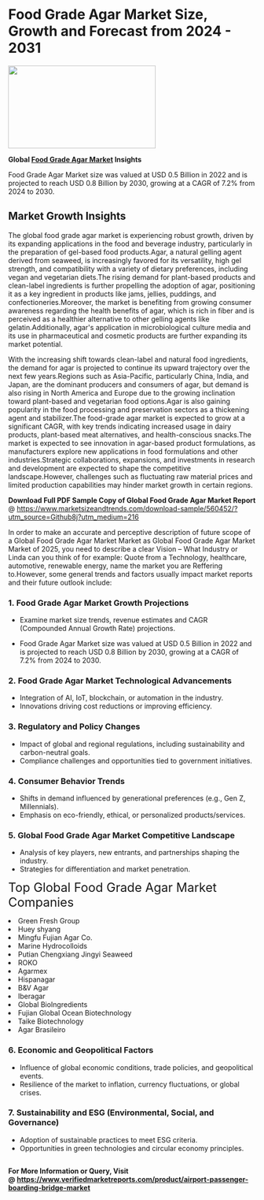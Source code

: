 <H1>Food Grade Agar Market Size, Growth and Forecast from 2024 - 2031</H1><img class="aligncenter size-medium wp-image-584254" src="https://thirdeyenews.in/wp-content/uploads/2024/09/Global-Market-Research-300x168.jpeg" alt="" width="300" height="168" /><p><strong>Global&nbsp;<a href="https://www.marketsizeandtrends.com/download-sample/560452/?utm_source=Github8j?utm_medium=216">Food Grade Agar Market</a> Insights</strong></p><p>Food Grade Agar Market size was valued at USD 0.5 Billion in 2022 and is projected to reach USD 0.8 Billion by 2030, growing at a CAGR of 7.2% from 2024 to 2030.</p><p><h2>Market Growth Insights</h2> <p>The global food grade agar market is experiencing robust growth, driven by its expanding applications in the food and beverage industry, particularly in the preparation of gel-based food products.Agar, a natural gelling agent derived from seaweed, is increasingly favored for its versatility, high gel strength, and compatibility with a variety of dietary preferences, including vegan and vegetarian diets.The rising demand for plant-based products and clean-label ingredients is further propelling the adoption of agar, positioning it as a key ingredient in products like jams, jellies, puddings, and confectioneries.Moreover, the market is benefiting from growing consumer awareness regarding the health benefits of agar, which is rich in fiber and is perceived as a healthier alternative to other gelling agents like gelatin.Additionally, agar's application in microbiological culture media and its use in pharmaceutical and cosmetic products are further expanding its market potential.</p> <p>With the increasing shift towards clean-label and natural food ingredients, the demand for agar is projected to continue its upward trajectory over the next few years.Regions such as Asia-Pacific, particularly China, India, and Japan, are the dominant producers and consumers of agar, but demand is also rising in North America and Europe due to the growing inclination toward plant-based and vegetarian food options.Agar is also gaining popularity in the food processing and preservation sectors as a thickening agent and stabilizer.The food-grade agar market is expected to grow at a significant CAGR, with key trends indicating increased usage in dairy products, plant-based meat alternatives, and health-conscious snacks.The market is expected to see innovation in agar-based product formulations, as manufacturers explore new applications in food formulations and other industries.Strategic collaborations, expansions, and investments in research and development are expected to shape the competitive landscape.However, challenges such as fluctuating raw material prices and limited production capabilities may hinder market growth in certain regions.<p><span class=""><strong>Download Full PDF Sample Copy of Global Food Grade Agar Market Report</strong> @ <a href="https://www.marketsizeandtrends.com/download-sample/560452/?utm_source=Github8j?utm_medium=216" target="_blank">https://www.marketsizeandtrends.com/download-sample/560452/?utm_source=Github8j?utm_medium=216</a></span></p><p>In order to make an accurate and perceptive description of future scope of a Global&nbsp;Food Grade Agar Market Market as Global&nbsp;Food Grade Agar Market Market of 2025, you need to describe a clear Vision &ndash; What Industry or Linda can you think of for example: Quote from a Technology, healthcare, automotive, renewable energy, name the market you are Reffering to.However, some general trends and factors usually impact market reports and their future outlook include:</p><h3>1.&nbsp;<strong>Food Grade Agar Market Growth Projections</strong></h3><ul><li>Examine market size trends, revenue estimates and CAGR (Compounded Annual Growth Rate) projections.</li><li><p>Food Grade Agar Market size was valued at USD 0.5 Billion in 2022 and is projected to reach USD 0.8 Billion by 2030, growing at a CAGR of 7.2% from 2024 to 2030.</p></li></ul><h3>2.&nbsp;<strong>Food Grade Agar Market Technological Advancements</strong></h3><ul><li>Integration of AI, IoT, blockchain, or automation in the industry.</li><li>Innovations driving cost reductions or improving efficiency.</li></ul><h3>3.&nbsp;<strong>Regulatory and Policy Changes</strong></h3><ul><li>Impact of global and regional regulations, including sustainability and carbon-neutral goals.</li><li>Compliance challenges and opportunities tied to government initiatives.</li></ul><h3>4.&nbsp;<strong>Consumer Behavior Trends</strong></h3><ul><li>Shifts in demand influenced by generational preferences (e.g., Gen Z, Millennials).</li><li>Emphasis on eco-friendly, ethical, or personalized products/services.</li></ul><h3>5.&nbsp;<strong>Global Food Grade Agar Market Competitive Landscape</strong></h3><ul><li>Analysis of key players, new entrants, and partnerships shaping the industry.</li><li>Strategies for differentiation and market penetration.</li></ul><p data-pm-slice="1 1 []"><span style="color: inherit; font-family: inherit; font-size: 25px;">Top Global Food Grade Agar Market Companies</span></p><div class="" data-test-id=""><p><li>Green Fresh Group</li><li> Huey shyang</li><li> Mingfu Fujian Agar Co.</li><li> Marine Hydrocolloids</li><li> Putian Chengxiang Jingyi Seaweed</li><li> ROKO</li><li> Agarmex</li><li> Hispanagar</li><li> B&V Agar</li><li> Iberagar</li><li> Global BioIngredients</li><li> Fujian Global Ocean Biotechnology</li><li> Taike Biotechnology</li><li> Agar Brasileiro</li></p></div><h3>6.&nbsp;<strong>Economic and Geopolitical Factors</strong></h3><ul><li>Influence of global economic conditions, trade policies, and geopolitical events.</li><li>Resilience of the market to inflation, currency fluctuations, or global crises.</li></ul><h3>7.&nbsp;<strong>Sustainability and ESG (Environmental, Social, and Governance)</strong></h3><ul><li>Adoption of sustainable practices to meet ESG criteria.</li><li>Opportunities in green technologies and circular economy principles.</li></ul><h2><strong style="font-size: 14px;">For More Information or Query, Visit @&nbsp;</strong><a style="background-color: #ffffff; font-size: 14px;" href="https://www.marketsizeandtrends.com/report/food-grade-agar-market/" target="_blank">https://www.verifiedmarketreports.com/product/airport-passenger-boarding-bridge-market</a></h2>
